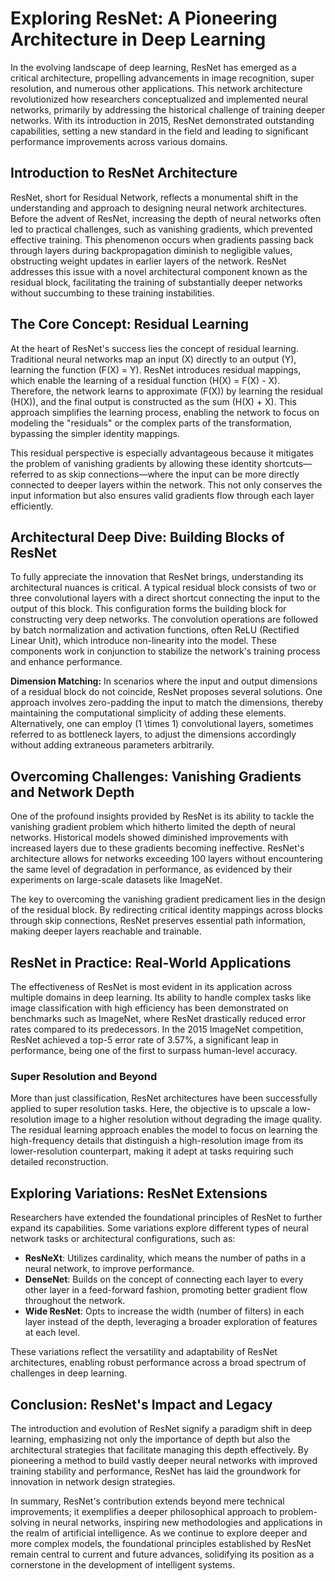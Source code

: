 # Exploring ResNet: A Pioneering Architecture in Deep Learning

In the evolving landscape of deep learning, ResNet has emerged as a critical architecture, propelling advancements in image recognition, super resolution, and numerous other applications. This network architecture revolutionized how researchers conceptualized and implemented neural networks, primarily by addressing the historical challenge of training deeper networks. With its introduction in 2015, ResNet demonstrated outstanding capabilities, setting a new standard in the field and leading to significant performance improvements across various domains.

## Introduction to ResNet Architecture

ResNet, short for Residual Network, reflects a monumental shift in the understanding and approach to designing neural network architectures. Before the advent of ResNet, increasing the depth of neural networks often led to practical challenges, such as vanishing gradients, which prevented effective training. This phenomenon occurs when gradients passing back through layers during backpropagation diminish to negligible values, obstructing weight updates in earlier layers of the network. ResNet addresses this issue with a novel architectural component known as the residual block, facilitating the training of substantially deeper networks without succumbing to these training instabilities.

## The Core Concept: Residual Learning

At the heart of ResNet's success lies the concept of residual learning. Traditional neural networks map an input \(X\) directly to an output \(Y\), learning the function \(F(X) = Y\). ResNet introduces residual mappings, which enable the learning of a residual function \(H(X) = F(X) - X\). Therefore, the network learns to approximate \(F(X)\) by learning the residual \(H(X)\), and the final output is constructed as the sum \(H(X) + X\). This approach simplifies the learning process, enabling the network to focus on modeling the "residuals" or the complex parts of the transformation, bypassing the simpler identity mappings.

This residual perspective is especially advantageous because it mitigates the problem of vanishing gradients by allowing these identity shortcuts—referred to as skip connections—where the input can be more directly connected to deeper layers within the network. This not only conserves the input information but also ensures valid gradients flow through each layer efficiently.

## Architectural Deep Dive: Building Blocks of ResNet

To fully appreciate the innovation that ResNet brings, understanding its architectural nuances is critical. A typical residual block consists of two or three convolutional layers with a direct shortcut connecting the input to the output of this block. This configuration forms the building block for constructing very deep networks. The convolution operations are followed by batch normalization and activation functions, often ReLU (Rectified Linear Unit), which introduce non-linearity into the model. These components work in conjunction to stabilize the network's training process and enhance performance.

**Dimension Matching:** In scenarios where the input and output dimensions of a residual block do not coincide, ResNet proposes several solutions. One approach involves zero-padding the input to match the dimensions, thereby maintaining the computational simplicity of adding these elements. Alternatively, one can employ \(1 \times 1\) convolutional layers, sometimes referred to as bottleneck layers, to adjust the dimensions accordingly without adding extraneous parameters arbitrarily.

## Overcoming Challenges: Vanishing Gradients and Network Depth

One of the profound insights provided by ResNet is its ability to tackle the vanishing gradient problem which hitherto limited the depth of neural networks. Historical models showed diminished improvements with increased layers due to these gradients becoming ineffective. ResNet's architecture allows for networks exceeding 100 layers without encountering the same level of degradation in performance, as evidenced by their experiments on large-scale datasets like ImageNet.

The key to overcoming the vanishing gradient predicament lies in the design of the residual block. By redirecting critical identity mappings across blocks through skip connections, ResNet preserves essential path information, making deeper layers reachable and trainable.

## ResNet in Practice: Real-World Applications

The effectiveness of ResNet is most evident in its application across multiple domains in deep learning. Its ability to handle complex tasks like image classification with high efficiency has been demonstrated on benchmarks such as ImageNet, where ResNet drastically reduced error rates compared to its predecessors. In the 2015 ImageNet competition, ResNet achieved a top-5 error rate of 3.57%, a significant leap in performance, being one of the first to surpass human-level accuracy.

### Super Resolution and Beyond

More than just classification, ResNet architectures have been successfully applied to super resolution tasks. Here, the objective is to upscale a low-resolution image to a higher resolution without degrading the image quality. The residual learning approach enables the model to focus on learning the high-frequency details that distinguish a high-resolution image from its lower-resolution counterpart, making it adept at tasks requiring such detailed reconstruction.

## Exploring Variations: ResNet Extensions

Researchers have extended the foundational principles of ResNet to further expand its capabilities. Some variations explore different types of neural network tasks or architectural configurations, such as:
- **ResNeXt**: Utilizes cardinality, which means the number of paths in a neural network, to improve performance.
- **DenseNet**: Builds on the concept of connecting each layer to every other layer in a feed-forward fashion, promoting better gradient flow throughout the network.
- **Wide ResNet**: Opts to increase the width (number of filters) in each layer instead of the depth, leveraging a broader exploration of features at each level.

These variations reflect the versatility and adaptability of ResNet architectures, enabling robust performance across a broad spectrum of challenges in deep learning.

## Conclusion: ResNet's Impact and Legacy

The introduction and evolution of ResNet signify a paradigm shift in deep learning, emphasizing not only the importance of depth but also the architectural strategies that facilitate managing this depth effectively. By pioneering a method to build vastly deeper neural networks with improved training stability and performance, ResNet has laid the groundwork for innovation in network design strategies.

In summary, ResNet's contribution extends beyond mere technical improvements; it exemplifies a deeper philosophical approach to problem-solving in neural networks, inspiring new methodologies and applications in the realm of artificial intelligence. As we continue to explore deeper and more complex models, the foundational principles established by ResNet remain central to current and future advances, solidifying its position as a cornerstone in the development of intelligent systems.